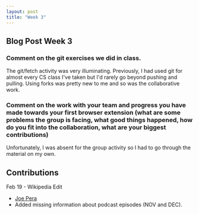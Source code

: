 ```yaml
---
layout: post
title: "Week 3"
---
```

## Blog Post Week 3

### Comment on the git exercises we did in class. 
The git/fetch activity was very illuminating. Previously, I had used git for almost every CS class I've taken but I'd rarely go beyond pushing and pulling. Using forks was pretty new to me and so was the collaborative work.

### Comment on the work with your team and progress you have made towards your first browser extension (what are some problems the group is facing, what good things happened, how do you fit into the collaboration, what are your biggest contributions)
Unfortunately, I was absent for the group activity so I had to go through the material on my own. 

## Contributions
Feb 19 - Wikipedia Edit
- [Joe Pera](https://en.wikipedia.org/w/index.php?title=Joe_Pera&oldid=1208978786)   
- Added missing information about podcast episodes (NOV and DEC).    